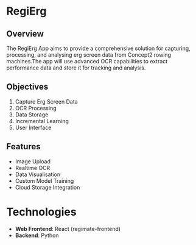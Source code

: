 # RegiErg

## Overview
The RegiErg App aims to provide a comprehensive solution for capturing, processing, and analysing erg screen data from Concept2 rowing machines.The app will use advanced OCR capabilities to extract performance data and store it for tracking and analysis.

## Objectives
1. Capture Erg Screen Data
2. OCR Processing
3. Data Storage
4. Incremental Learning
5. User Interface

## Features
- Image Upload
- Realtime OCR
- Data Visualisation
- Custom Model Training
- Cloud Storage Integration

# Technologies
- **Web Frontend**: React (regimate-frontend)
- **Backend**: Python